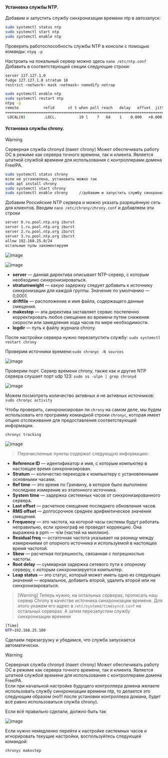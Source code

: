 #### Установка службы NTP.
Добавим и запустить службу синхронизации времени ntp в автозапуск:
```bash
sudo systemctl status ntp
sudo systemctl start ntp
sudo systemctl enable ntp
```
Проверить работоспособность службы NTP в консоли с помощью команды: ``ntpq -p``

Настроить на локальный сервер можно здесь ``nano /etc/ntp.conf``
Добавить в соответствующей секции следующие строки:
```bash
server 127.127.1.0
fudge 127.127.1.0 stratum 10
restrict <network> mask <netmask> nomodify notrap

sudo systemctl enable ntp
sudo systemctl restart ntp
ntpq -p
remote           refid      st t when poll reach   delay   offset  jitter
==============================================================================
 LOCAL(0)        .LOCL.          10 l    7   64    1    0.000   +0.000   0.000
```
#### Установка службы chrony.

>[!Warning]
>Серверная служба chronyd (пакет chrony) Может обеспечивать работу ОС в режиме как сервера точного времени, так и клиента. Является штатной службой времени для использования с контроллерами домена FreeIPA.

```bash
sudo systemctl status chrony
если не установлена, установить можно так
sudo apt install chrony
sudo systemctl start chrony
sudo systemctl enable chrony     //добавим и запустить службу синхронизации времени chrony в автозапуск.
```
Добавим Российские NTP сервера и можно указать разрешённую сеть для клиентов.
Вводим ``nano /etc/chrony/chrony.conf`` и добавляем эти строки
```bash
server 0.ru.pool.ntp.org iburst
server 1.ru.pool.ntp.org iburst
server 2.ru.pool.ntp.org iburst
server 3.ru.pool.ntp.org iburst
allow 192.168.25.0/24
остальные пулы закоментируем
```
![image](https://github.com/user-attachments/assets/ca157da9-9fab-4755-bef8-f3dcb9bee0de)

![image](https://github.com/user-attachments/assets/3469c438-fb3d-42db-b247-a00a6b1b4d86)

- **server** — данная директива описывает NTP-сервер, с которым необходимо синхронизироваться.
- **stratumweight** — какую задержку следует добавить к источнику синхронизации для каждой группы. Значение по умолчанию — 0,0001.
- **driftfile** — расположение и имя файла, содержащего данные смещения.
- **makestep** — эта директива заставляет сервис постепенно корректировать любое смещение во времени путем снижения скорости или замедления хода часов по мере необходимости.
- **logdir** — путь к файлу журнала chrony.

После настройки сервера нужно перезапустить службу: ``sudo systemctl restart chrony``

Проверим источники времени:``sudo chronyc -N sources``

![image](https://github.com/user-attachments/assets/bf125dd1-102b-403d-bbab-50ad69c8a08d)

Проверим порт. Сервер времени chrony, также как и другие NTP сервера слушает порт udp 123: ``sudo ss -ulpn | grep chronyd``

![image](https://github.com/user-attachments/assets/1a51b4f4-3efc-41af-8519-2191b17ac14d)

Можем посмотреть количество активных и не активных источников: ``sudo chronyc activity``

Чтобы проверить, синхронизирован ли ``chrony`` на самом деле, мы будем использовать его программу командной строки ``chronyc``, которая имеет опцию отслеживания для предоставления соответствующей информации.
```bash
chronyc tracking
```
![image](https://github.com/user-attachments/assets/9a260c0f-2093-4f4a-b8fa-bf4e6ccb8511)

>Перечисленные пункты содержат следующую информацию:

- **Reference ID** — идентификатор и имя, с которым компьютер в настоящее время синхронизирован.
- **Stratum** — количество переходов к компьютеру с установленными основными часами.
- **Ref time** — это время по Гринвичу, в которое было выполнено последнее измерение из эталонного источника.
- **System time** — задержка системных часов от синхронизированного сервера.
- **Last offset** — расчетное смещение последнего обновления часов.
- **RMS offset** — долгосрочное среднее арифметическое значения смещения.
- **Frequency** — это частота, на которой часы системы будут работать неправильно, если хронограф не проведет коррекцию. Она выражена в ppm — ч/м (частей на миллион).
- **Residual freq** — остаточная частота указывает на разницу между измерениями от опорного источника и используемой в настоящее время частотой.
- **Skew** — расчетная погрешность, связанная с погрешностью частоты.
- **Root delay** — суммарная задержка сетевого пути к опорному серверу, с которым синхронизируется компьютер.
- **Leap status** — это статус, который может иметь одно из следующих значений — нормальное, добавить второй, удалить второй или не синхронизироваться.

>[Warning]
>Теперь нужно, на остальных серверах, прописать наш сервер Chrony в качестве источника синхронизации времени.
>Для этого укажем его адрес в ``/etc/systemd/timesyncd.conf`` на остальных серверах. А затем перезапустим службу синхронизации времени
```bash
[Time]
NTP=192.168.25.100
```
Сделаем перезагрузку и убедимся, что служба запускается автоматически.

>[!Warning]
>Серверная служба chronyd (пакет chrony) Может обеспечивать работу ОС в режиме как сервера точного времени, так и клиента. Является штатной службой времени для использования с контроллерами домена FreeIPA.<br>
>Если при начальной настройке будущего контроллера домена желаете использовать службу синхронизации времени ntp, то делается это следующим образом (но!!! после установки контроллера домана, будет всё равно использоваться служба chrony).

Если всё правильно сделали, должно быть так

![image](https://github.com/user-attachments/assets/4bd564fd-43de-429c-8d4c-feac646e1ff2)

Если нужно немедленно перейти к настройке системных часов и игнорировать текущие настройки, воспользуйтесь следующей командой:
```bash
chronyc makestep
```

